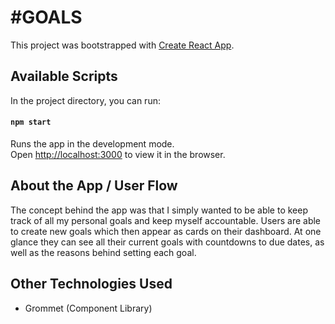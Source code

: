 # #GOALS

This project was bootstrapped with [Create React App](https://github.com/facebook/create-react-app).

## Available Scripts

In the project directory, you can run:

#### `npm start`

Runs the app in the development mode.<br>
Open [http://localhost:3000](http://localhost:3000) to view it in the browser.

## About the App / User Flow

The concept behind the app was that I simply wanted to be able to keep track of all my personal goals and keep myself accountable. 
Users are able to create new goals which then appear as cards on their dashboard. At one glance they can see all their current goals with countdowns to due dates, as well as the reasons behind setting each goal. 

## Other Technologies Used
- Grommet (Component Library)
